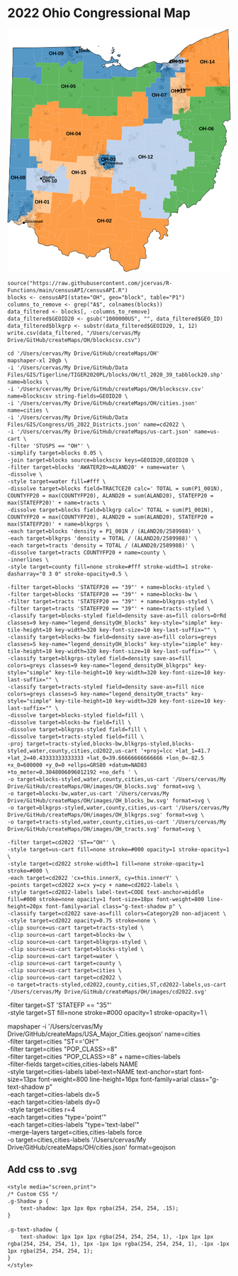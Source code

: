 
# 2022 Ohio Congressional Map
![](images/cd2022.svg)


```{r}
source("https://raw.githubusercontent.com/jcervas/R-Functions/main/censusAPI/censusAPI.R")
blocks <- censusAPI(state="OH", geo="block", table="P1")
columns_to_remove <- grep("A$", colnames(blocks))
data_filtered <- blocks[, -columns_to_remove]
data_filtered$GEOID20 <- gsub("1000000US", "", data_filtered$GEO_ID)
data_filtered$blkgrp <- substr(data_filtered$GEOID20, 1, 12)
write.csv(data_filtered, "/Users/cervas/My Drive/GitHub/createMaps/OH/blockscsv.csv")
```



```
cd '/Users/cervas/My Drive/GitHub/createMaps/OH'
mapshaper-xl 20gb \
-i '/Users/cervas/My Drive/GitHub/Data Files/GIS/Tigerline/TIGER2020PL/blocks/OH/tl_2020_39_tabblock20.shp' name=blocks \
-i '/Users/cervas/My Drive/GitHub/createMaps/OH/blockscsv.csv' name=blockscsv string-fields=GEOID20 \
-i '/Users/cervas/My Drive/GitHub/createMaps/OH/cities.json' name=cities \
-i '/Users/cervas/My Drive/GitHub/Data Files/GIS/Congress/US_2022_Districts.json' name=cd2022 \
-i '/Users/cervas/My Drive/GitHub/createMaps/us-cart.json' name=us-cart \
-filter 'STUSPS == "OH"' \
-simplify target=blocks 0.05 \
-join target=blocks source=blockscsv keys=GEOID20,GEOID20 \
-filter target=blocks 'AWATER20>=ALAND20' + name=water \
-dissolve \
-style target=water fill=#fff \
-dissolve target=blocks field=TRACTCE20 calc=' TOTAL = sum(P1_001N), COUNTYFP20 = max(COUNTYFP20), ALAND20 = sum(ALAND20), STATEFP20 = max(STATEFP20)' + name=tracts \
-dissolve target=blocks field=blkgrp calc=' TOTAL = sum(P1_001N), COUNTYFP20 = max(COUNTYFP20), ALAND20 = sum(ALAND20), STATEFP20 = max(STATEFP20)' + name=blkgrps \
-each target=blocks 'density = P1_001N / (ALAND20/2589988)' \
-each target=blkgrps 'density = TOTAL / (ALAND20/2589988)' \
-each target=tracts 'density = TOTAL / (ALAND20/2589988)' \
-dissolve target=tracts COUNTYFP20 + name=county \
-innerlines \
-style target=county fill=none stroke=#fff stroke-width=1 stroke-dasharray="0 3 0" stroke-opacity=0.5 \
```

```
-filter target=blocks 'STATEFP20 == "39"' + name=blocks-styled \
-filter target=blocks 'STATEFP20 == "39"' + name=blocks-bw \
-filter target=tracts 'STATEFP20 == "39"' + name=blkgrps-styled \
-filter target=tracts 'STATEFP20 == "39"' + name=tracts-styled \
-classify target=blocks-styled field=density save-as=fill colors=OrRd classes=9 key-name="legend_densityOH_blocks" key-style="simple" key-tile-height=10 key-width=320 key-font-size=10 key-last-suffix="" \
-classify target=blocks-bw field=density save-as=fill colors=greys classes=5 key-name="legend_densityOH_blocks" key-style="simple" key-tile-height=10 key-width=320 key-font-size=10 key-last-suffix="" \
-classify target=blkgrps-styled field=density save-as=fill colors=greys classes=9 key-name="legend_densityOH_blkgrps" key-style="simple" key-tile-height=10 key-width=320 key-font-size=10 key-last-suffix="" \
-classify target=tracts-styled field=density save-as=fill nice colors=greys classes=5 key-name="legend_densityOH_tracts" key-style="simple" key-tile-height=10 key-width=320 key-font-size=10 key-last-suffix="" \
-dissolve target=blocks-styled field=fill \
-dissolve target=blocks-bw field=fill \
-dissolve target=blkgrps-styled field=fill \
-dissolve target=tracts-styled field=fill \
-proj target=tracts-styled,blocks-bw,blkgrps-styled,blocks-styled,water,county,cities,cd2022,us-cart '+proj=lcc +lat_1=41.7 +lat_2=40.43333333333333 +lat_0=39.66666666666666 +lon_0=-82.5 +x_0=600000 +y_0=0 +ellps=GRS80 +datum=NAD83 +to_meter=0.3048006096012192 +no_defs ' \
-o target=blocks-styled,water,county,cities,us-cart '/Users/cervas/My Drive/GitHub/createMaps/OH/images/OH_blocks.svg' format=svg \
-o target=blocks-bw,water,us-cart '/Users/cervas/My Drive/GitHub/createMaps/OH/images/OH_blocks_bw.svg' format=svg \
-o target=blkgrps-styled,water,county,cities,us-cart '/Users/cervas/My Drive/GitHub/createMaps/OH/images/OH_blkgrps.svg' format=svg \
-o target=tracts-styled,water,county,cities,us-cart '/Users/cervas/My Drive/GitHub/createMaps/OH/images/OH_tracts.svg' format=svg \
```

```
-filter target=cd2022 'ST=="OH"' \
-style target=us-cart fill=none stroke=#000 opacity=1 stroke-opacity=1 \
-style target=cd2022 stroke-width=1 fill=none stroke-opacity=1 stroke=#000 \
-each target=cd2022 'cx=this.innerX, cy=this.innerY' \
-points target=cd2022 x=cx y=cy + name=cd2022-labels \
-style target=cd2022-labels label-text=CODE text-anchor=middle fill=#000 stroke=none opacity=1 font-size=18px font-weight=800 line-height=20px font-family=arial class="g-text-shadow p" \
-classify target=cd2022 save-as=fill colors=Category20 non-adjacent \
-style target=cd2022 opacity=0.75 stroke=none \
-clip source=us-cart target=tracts-styled \
-clip source=us-cart target=blocks-bw \
-clip source=us-cart target=blkgrps-styled \
-clip source=us-cart target=blocks-styled \
-clip source=us-cart target=water \
-clip source=us-cart target=county \
-clip source=us-cart target=cities \
-clip source=us-cart target=cd2022 \
-o target=tracts-styled,cd2022,county,cities,ST,cd2022-labels,us-cart '/Users/cervas/My Drive/GitHub/createMaps/OH/images/cd2022.svg'
```


-filter target=ST 'STATEFP == "35"' \
-style target=ST fill=none stroke=#000 opacity=1 stroke-opacity=1 \

mapshaper -i '/Users/cervas/My Drive/GitHub/createMaps/USA_Major_Cities.geojson' name=cities \
-filter target=cities "ST=='OH'" \
-filter target=cities "POP_CLASS>=8" \
-filter target=cities "POP_CLASS>=8" + name=cities-labels \
-filter-fields target=cities,cities-labels NAME \
-style target=cities-labels label-text=NAME text-anchor=start font-size=13px font-weight=800 line-height=16px font-family=arial class="g-text-shadow p" \
-each target=cities-labels dx=5 \
-each target=cities-labels dy=0 \
-style target=cities r=4 \
-each target=cities "type='point'" \
-each target=cities-labels "type='text-label'" \
-merge-layers target=cities,cities-labels force \
-o target=cities,cities-labels '/Users/cervas/My Drive/GitHub/createMaps/OH/cities.json' format=geojson


## Add css to .svg
```{css}
<style media="screen,print">
/* Custom CSS */
.g-Shadow p {
    text-shadow: 1px 1px 0px rgba(254, 254, 254, .15);
}

.g-text-shadow {
    text-shadow: 1px 1px 1px rgba(254, 254, 254, 1), -1px 1px 1px rgba(254, 254, 254, 1), 1px -1px 1px rgba(254, 254, 254, 1), -1px -1px 1px rgba(254, 254, 254, 1);
}
</style>
```